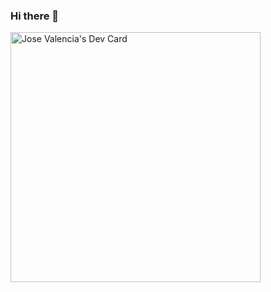 ### Hi there 👋

<a href="https://app.daily.dev/jvalencia"><img src="https://api.daily.dev/devcards/b8c5eac6fc19403ca6740588cee5e4da.png?r=nyk" width="400" alt="Jose Valencia's Dev Card"/></a>

<!--
**jvalenciag/jvalenciag** is a ✨ _special_ ✨ repository because its `README.md` (this file) appears on your GitHub profile.

Here are some ideas to get you started:

- 🔭 I’m currently working on ...
- 🌱 I’m currently learning ...
- 👯 I’m looking to collaborate on ...
- 🤔 I’m looking for help with ...
- 💬 Ask me about ...
- 📫 How to reach me: ...
- 😄 Pronouns: ...
- ⚡ Fun fact: ...
-->
